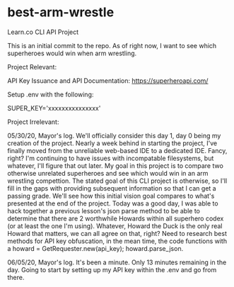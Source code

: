 # best-arm-wrestle
Learn.co CLI API Project

This is an initial commit to the repo.  As of right now, I want to see which superheroes would win when arm wrestling.  

Project Relevant:

API Key Issuance and API Documentation:  https://superheroapi.com/

Setup .env with the following:

SUPER_KEY='xxxxxxxxxxxxxxx'


Project Irrelevant:

05/30/20, Mayor's log.  We'll officially consider this day 1, day 0 being my creation of the project.  Nearly a week behind in starting the project, I've finally moved from the unreliable web-based IDE to a dedicated IDE.  Fancy, right?  I'm continuing to have issues with incompatable filesystems, but whatever, I'll figure that out later.  My goal in this project is to compare two otherwise unrelated superheroes and see which would win in an arm wrestling compettion.  The stated goal of this CLI project is otherwise, so I'll fill in the gaps with providing subsequent information so that I can get a passing grade.  We'll see how this initial vision goal compares to what's presented at the end of the project.  Today was a good day, I was able to hack together a previous lesson's json parse method to be able to determine that there are 2 worthwhile Howards within all superhero codex (or at least the one I'm using).  Whatever, Howard the Duck is the only real Howard that matters, we can all agree on that, right?  Need to research best methods for API key obfuscation, in the mean time, the code functions with a howard = GetRequester.new(api_key); howard.parse_json.  

06/05/20, Mayor's log.  It's been a minute.  Only 13 minutes remaining in the day.  Going to start by setting up my API key within the .env and go from there.